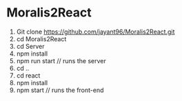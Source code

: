 # Moralis2React

1. Git clone https://github.com/jayant96/Moralis2React.git
2. cd Moralis2React
3. cd Server
4. npm install
5. npm run start  // runs the server
6. cd ..
7. cd react
8. npm install
9. npm start     // runs the front-end